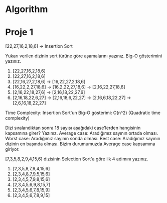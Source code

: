 # Algorithm
# Proje 1
[22,27,16,2,18,6] -> Insertion Sort

Yukarı verilen dizinin sort türüne göre aşamalarını yazınız. Big-O gösterimini yazınız.

1. [22,27,16,2,18,6]
2. [22,27,16,2,18,6]
3. [22,16,27,2,18,6] -> [16,22,27,2,18,6]
4. [16,22,2,27,18,6] -> [16,2,22,27,18,6] -> [2,16,22,27,18,6]
5. [2,16,22,18,27,6] -> [2,16,18,22,27,6]
6. [2,16,18,22,6,27] -> [2,16,18,6,22,27] -> [2,16,6,18,22,27] -> [2,6,16,18,22,27]

  Time Complexity: 
Insertion Sort'un Big-O gösterimi: O(n^2) (Quadratic time complexity)

  Dizi sıralandıktan sonra 18 sayısı aşağıdaki case'lerden hangisinin kapsamına girer? Yazınız.
Average case: Aradığımız sayının ortada olması.
Worst case: Aradığımız sayının sonda olması.
Best case: Aradığımız sayının dizinin en başında olması.
Bizim durumumuzda Average case kapsamına giriyor.

  [7,3,5,8,2,9,4,15,6] dizisinin Selection Sort'a göre ilk 4 adımını yazınız.
1. [2,3,5,8,7,9,4,15,6]
2. [2,3,4,8,7,9,5,15,6]
3. [2,3,4,5,7,9,8,15,6]
4. [2,3,4,5,6,9,8,15,7]
5. [2,3,4,5,6,7,8,15,9]
6. [2,3,4,5,6,7,8,9,15]
